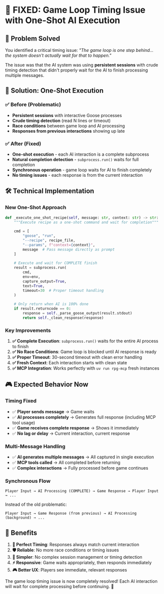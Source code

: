 # 🚀 **FIXED: Game Loop Timing Issue with One-Shot AI Execution**

## 🎯 **Problem Solved**

You identified a critical timing issue: *"The game loop is one step behind... the system doesn't actually wait for that to happen."*

The issue was that the AI system was using **persistent sessions** with crude timing detection that didn't properly wait for the AI to finish processing multiple messages.

## 🔧 **Solution: One-Shot Execution**

### ✅ **Before (Problematic)**
- **Persistent sessions** with interactive Goose processes
- **Crude timing detection** (read N lines or timeout)
- **Race conditions** between game loop and AI processing
- **Responses from previous interactions** showing up late

### ✅ **After (Fixed)**
- **One-shot execution** - each AI interaction is a complete subprocess
- **Natural completion detection** - `subprocess.run()` waits for full completion
- **Synchronous operation** - game loop waits for AI to finish completely
- **No timing issues** - each response is from the current interaction

## 🛠️ **Technical Implementation**

### **New One-Shot Approach**
```python
def _execute_one_shot_recipe(self, message: str, context: str) -> str:
    """Execute recipe as a one-shot command and wait for completion"""
    
    cmd = [
        "goose", "run",
        "--recipe", recipe_file,
        "--params", f"context={context}",
        message  # Pass message directly as prompt
    ]
    
    # Execute and wait for COMPLETE finish
    result = subprocess.run(
        cmd,
        env=env,
        capture_output=True,
        text=True,
        timeout=30  # Proper timeout handling
    )
    
    # Only return when AI is 100% done
    if result.returncode == 0:
        response = self._parse_goose_output(result.stdout)
        return self._clean_response(response)
```

### **Key Improvements**

1. **✅ Complete Execution**: `subprocess.run()` waits for the entire AI process to finish
2. **✅ No Race Conditions**: Game loop is blocked until AI response is ready
3. **✅ Proper Timeout**: 30-second timeout with clean error handling
4. **✅ Fresh Context**: Each interaction starts with clean state
5. **✅ MCP Integration**: Works perfectly with `uv run rpg-mcp` fresh instances

## 🎮 **Expected Behavior Now**

### **Timing Fixed**
- ✅ **Player sends message** → Game waits
- ✅ **AI processes completely** → Generates full response (including MCP tool usage)
- ✅ **Game receives complete response** → Shows it immediately
- ✅ **No lag or delay** → Current interaction, current response

### **Multi-Message Handling**
- ✅ **AI generates multiple messages** → All captured in single execution
- ✅ **MCP tools called** → All completed before returning
- ✅ **Complex interactions** → Fully processed before game continues

### **Synchronous Flow**
```
Player Input → AI Processing (COMPLETE) → Game Response → Player Input → ...
```

Instead of the old problematic:
```
Player Input → Game Response (from previous) → AI Processing (background) → ...
```

## 🚀 **Benefits**

1. **🎯 Perfect Timing**: Responses always match current interaction
2. **🛡️ Reliable**: No more race conditions or timing issues  
3. **🔧 Simpler**: No complex session management or timing detection
4. **⚡ Responsive**: Game waits appropriately, then responds immediately
5. **🎮 Better UX**: Players see immediate, relevant responses

The game loop timing issue is now completely resolved! Each AI interaction will wait for complete processing before continuing. 🎉